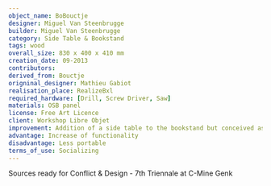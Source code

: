 ```yaml
---
object_name: BoBouctje
designer: Miguel Van Steenbrugge
builder: Miguel Van Steenbrugge
category: Side Table & Bookstand
tags: wood
overall_size: 830 x 400 x 410 mm
creation_date: 09-2013
contributors:
derived_from: Bouctje
origninal_designer: Mathieu Gabiot
realisation_place: RealizeBxl
required_hardware: [Drill, Screw Driver, Saw]
materials: OSB panel
license: Free Art Licence
client: Workshop Libre Objet
improvement: Addition of a side table to the bookstand but conceived as one single entity
advantage: Increase of functionality
disadvantage: Less portable
terms_of_use: Socializing
---
```

Sources ready for Conflict & Design - 7th Triennale at C-Mine Genk
